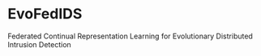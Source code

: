 # EvoFedIDS
Federated Continual Representation Learning for Evolutionary Distributed Intrusion Detection
